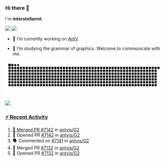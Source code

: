 ### Hi there 👋

I'm **interstellarmt**.

[![](https://img.shields.io/endpoint?url=https://awards.antv.vision/interstellarmt-g2-contributor.json)](https://github.com/antvis/g2)
[![](https://img.shields.io/endpoint?url=https://awards.antv.vision/interstellarmt-gpt-vis-contributor.json)](https://github.com/antvis/gpt-vis)

- 🔭 I’m currently working on [AntV](https://github.com/antvis).

- 📖 I’m studying the grammar of graphics. Welcome to communicate with me.

![](https://raw.githubusercontent.com/interstellarmt/interstellarmt/refs/heads/output/github-contribution-grid-snake.svg)
<div>
  <a href="https://github.com/interstellarmt">
  <img height="180em" src="https://github-readme-stats-eight-theta.vercel.app/api?username=interstellarmt&show_icons=true&include_all_commits=true&count_private=true&theme=tokyonight"/>
</div>
    
### :zap: Recent Activity

<!--START_SECTION:activity-->
1. 🎉 Merged PR [#7142](https://github.com/antvis/G2/pull/7142) in [antvis/G2](https://github.com/antvis/G2)
2. 💪 Opened PR [#7142](https://github.com/antvis/G2/pull/7142) in [antvis/G2](https://github.com/antvis/G2)
3. 🗣 Commented on [#7141](https://github.com/antvis/G2/issues/7141#issuecomment-3388418368) in [antvis/G2](https://github.com/antvis/G2)
4. 🎉 Merged PR [#7132](https://github.com/antvis/G2/pull/7132) in [antvis/G2](https://github.com/antvis/G2)
5. 💪 Opened PR [#7132](https://github.com/antvis/G2/pull/7132) in [antvis/G2](https://github.com/antvis/G2)
<!--END_SECTION:activity-->

